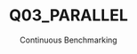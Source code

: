 ---
layout: docu
title: Q03_PARALLEL
subtitle: Continuous Benchmarking
selected: Tpch Sf1 Parallel
expanded: Benchmarking
benchmark: /individual_results/Q03_PARALLEL.html
---
